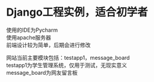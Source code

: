 # Django工程实例，适合初学者
使用的IDE为Pycharm  
使用apache服务器  
前端设计较为简单，后期会进行修改
  
网站当前主要模块包括：testapp1，message_board  
testapp1为学生管理系统，仅用于测试，无现实意义  
message_board为网友留言板
